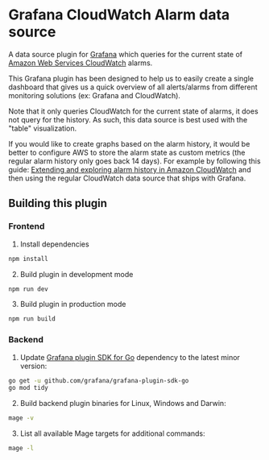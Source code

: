 # Grafana CloudWatch Alarm data source
A data source plugin for [Grafana](https://grafana.com/) which queries for the current state of [Amazon Web Services CloudWatch](https://aws.amazon.com/cloudwatch/) alarms.

This Grafana plugin has been designed to help us to easily create a single dashboard that gives us a quick overview of all alerts/alarms from different monitoring solutions (ex: Grafana and CloudWatch).

Note that it only queries CloudWatch for the current state of alarms, it does not query for the history. As such, this data source is best used with the "table" visualization. 

If you would like to create graphs based on the alarm history, it would be better to configure AWS to store the alarm state as custom metrics (the regular alarm history only goes back 14 days). For example by following this guide: [Extending and exploring alarm history in Amazon CloudWatch](https://aws.amazon.com/blogs/mt/extending-and-exploring-alarm-history-in-amazon-cloudwatch-part-1/) and then using the regular CloudWatch data source that ships with Grafana.

## Building this plugin

### Frontend

1. Install dependencies

```sh
npm install
```

2. Build plugin in development mode

```bash
npm run dev
```

3. Build plugin in production mode

```bash
npm run build
```

### Backend

1. Update [Grafana plugin SDK for Go](https://grafana.com/docs/grafana/latest/developers/plugins/backend/grafana-plugin-sdk-for-go/) dependency to the latest minor version:

```bash
go get -u github.com/grafana/grafana-plugin-sdk-go
go mod tidy
```

2. Build backend plugin binaries for Linux, Windows and Darwin:

```bash
mage -v
```

3. List all available Mage targets for additional commands:

```bash
mage -l
```
